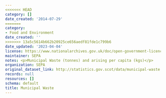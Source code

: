 ```yaml
---
<<<<<<< HEAD
category: []
date_created: '2014-07-29'
=======
category:
- Food and Environment
date_created: ''
>>>>>>> 13a5c5614b662b20925ce656aedf81fde1c799b6
date_updated: '2023-04-04'
license: https://www.nationalarchives.gov.uk/doc/open-government-licence/version/3/
maintainer: SEPA
notes: <p>Municipal Waste (tonnes) and arising per capita (kgs)</p>
organization: SEPA
original_dataset_link: http://statistics.gov.scot/data/municipal-waste
records: null
resources: []
schema: default
title: Municipal Waste
---
```

